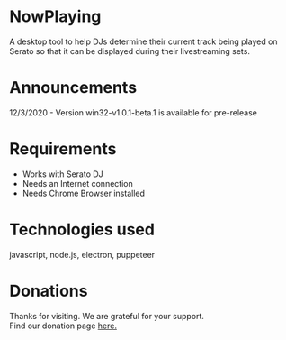 # NowPlaying
A desktop tool to help DJs determine their current track being played on Serato so that it can be displayed during their livestreaming sets.

# Announcements
12/3/2020 - Version win32-v1.0.1-beta.1 is available for pre-release

# Requirements
* Works with Serato DJ
* Needs an Internet connection
* Needs Chrome Browser installed


# Technologies used
javascript, node.js, electron, puppeteer


# Donations
Thanks for visiting. We are grateful for your support.  
Find our donation page [here.](https://www.paypal.com/donate?hosted_button_id=YBH8CYYD7VNVN)


